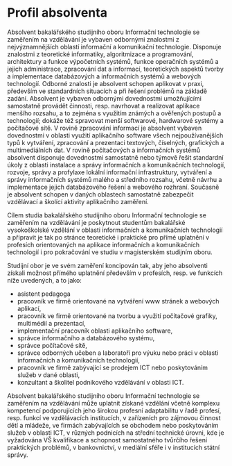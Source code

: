 # Profil absolventa

Absolvent bakalářského studijního oboru Informační technologie se
zaměřením na vzdělávání je vybaven odbornými znalostmi z
nejvýznamnějších oblastí informační a komunikační technologie. Disponuje
znalostmi z teoretické informatiky, algoritmizace a programování,
architektury a funkce výpočetních systémů, funkce operačních systémů a
jejich administrace, zpracování dat a informací, teoretických aspektů
tvorby a implementace databázových a informačních systémů a webových
technologií. Odborné znalosti je absolvent schopen aplikovat v praxi,
především ve standardních situacích a při řešení problémů na základě
zadání. Absolvent je vybaven odbornými dovednostmi umožňujícími
samostatně provádět činnosti, resp. navrhovat a realizovat aplikace
menšího rozsahu, a to zejména s využitím známých a ověřených postupů a
technologií; dokáže též spravovat menší softwarové, hardwarové systémy a
počítačové sítě. V rovině zpracování informací je absolvent vybaven
dovednostmi v oblasti využití aplikačního software všech
nejpoužívanějších typů k vytváření, zpracování a prezentaci textových,
číselných, grafických a multimediálních dat. V rovině počítačových a
informačních systémů absolvent disponuje dovednostmi samostatně nebo
týmově řešit standardní úkoly z oblasti instalace a správy informačních
a komunikačních technologií, rozvoje, správy a profylaxe lokální
informační infrastruktury, vytváření a správy informačních systémů
malého a středního rozsahu, včetně návrhu a implementace jejich
databázového řešení a webového rozhraní. Současně je absolvent schopen v
daných oblastech samostatně zabezpečit vzdělávací a školící aktivity
aplikačního zaměření.

Cílem studia bakalářského studijního oboru Informační technologie se
zaměřením na vzdělávání je poskytnout studentům bakalářské vysokoškolské
vzdělání v oblasti informačních a komunikačních technologií a připravit
je tak po stránce teoretické i praktické pro přímé uplatnění v profesích
orientovaných na aplikace informačních a komunikačních technologií i pro
pokračování ve studiu v magisterském studijním oboru.

Studijní obor je ve svém zaměření koncipován tak, aby jeho absolventi
získali možnost přímého uplatnění především v profesích, resp. ve
funkcích níže uvedených, a to jako:

-   asistent pedagoga
-   pracovník ve firmě orientované na vytváření www stránek a webových
    aplikací,
-   pracovník ve firmě orientované na tvorbu a využití počítačové
    grafiky, multimédií a prezentací,
-   implementační pracovník oblasti aplikačního software,
-   správce informačního a databázového systému,
-   správce počítačové sítě,
-   správce odborných učeben a laboratoří pro výuku nebo práci v oblasti
    informačních a komunikačních technologií,
-   pracovník ve firmě zabývající se prodejem ICT nebo poskytováním
    služeb v dané oblasti,
-   konzultant a školitel podnikového vzdělávání v oblasti ICT.

Absolvent bakalářského studijního oboru Informační technologie se
zaměřením na vzdělávání může uplatnit získané vzdělání včetně komplexu
kompetencí podporujících jeho širokou profesní adaptabilitu v řadě
profesí, resp. funkcí ve vzdělávacích institucích, v zařízeních pro
zájmovou činnost dětí a mládeže, ve firmách zabývajících se obchodem
nebo poskytováním služeb v oblasti ICT, v různých podnicích na střední
technické úrovni, kde je vyžadována VŠ kvalifikace a schopnost
samostatného tvůrčího řešení praktických problémů, v bankovnictví, v
mediální sféře i v institucích státní správy.
